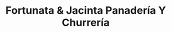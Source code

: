 ---
title: "Fortunata & Jacinta Panadería Y Churrería"
url: /morelia/fortunata-y-jacinta-panaderia-y-churreria/
shop: panadería
---